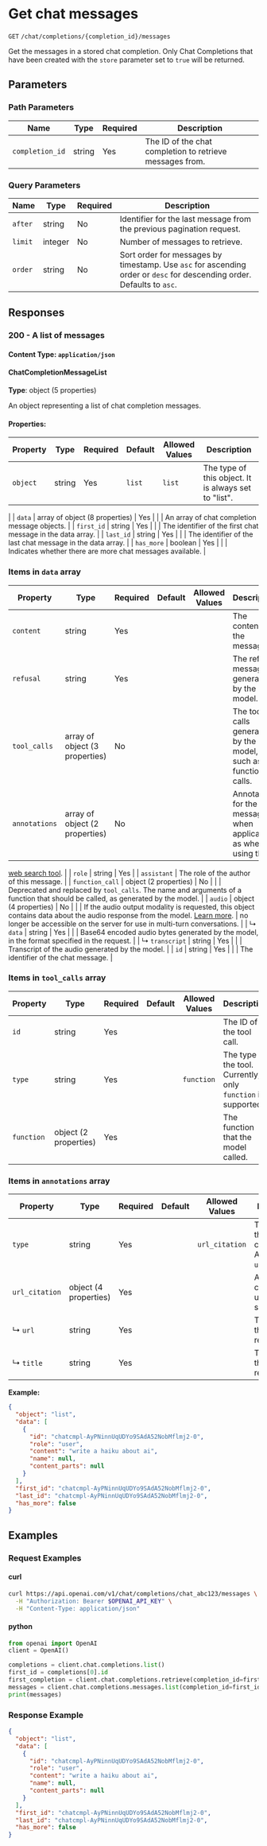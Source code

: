 # Get chat messages

`GET` `/chat/completions/{completion_id}/messages`

Get the messages in a stored chat completion. Only Chat Completions that
have been created with the `store` parameter set to `true` will be
returned.


## Parameters

### Path Parameters

| Name | Type | Required | Description |
| ---- | ---- | -------- | ----------- |
| `completion_id` | string | Yes | The ID of the chat completion to retrieve messages from. |

### Query Parameters

| Name | Type | Required | Description |
| ---- | ---- | -------- | ----------- |
| `after` | string | No | Identifier for the last message from the previous pagination request. |
| `limit` | integer | No | Number of messages to retrieve. |
| `order` | string | No | Sort order for messages by timestamp. Use `asc` for ascending order or `desc` for descending order. Defaults to `asc`. |

## Responses

### 200 - A list of messages

#### Content Type: `application/json`

#### ChatCompletionMessageList

**Type**: object (5 properties)

An object representing a list of chat completion messages.


#### Properties:

| Property | Type | Required | Default | Allowed Values | Description |
| -------- | ---- | -------- | ------- | -------------- | ----------- |
| `object` | string | Yes | `list` | `list` | The type of this object. It is always set to "list".
 |
| `data` | array of object (8 properties) | Yes |  |  | An array of chat completion message objects.
 |
| `first_id` | string | Yes |  |  | The identifier of the first chat message in the data array. |
| `last_id` | string | Yes |  |  | The identifier of the last chat message in the data array. |
| `has_more` | boolean | Yes |  |  | Indicates whether there are more chat messages available. |


### Items in `data` array

| Property | Type | Required | Default | Allowed Values | Description |
| -------- | ---- | -------- | ------- | -------------- | ----------- |
| `content` | string | Yes |  |  | The contents of the message. |
| `refusal` | string | Yes |  |  | The refusal message generated by the model. |
| `tool_calls` | array of object (3 properties) | No |  |  | The tool calls generated by the model, such as function calls. |
| `annotations` | array of object (2 properties) | No |  |  | Annotations for the message, when applicable, as when using the
[web search tool](/docs/guides/tools-web-search?api-mode=chat).
 |
| `role` | string | Yes |  | `assistant` | The role of the author of this message. |
| `function_call` | object (2 properties) | No |  |  | Deprecated and replaced by `tool_calls`. The name and arguments of a function that should be called, as generated by the model. |
| `audio` | object (4 properties) | No |  |  | If the audio output modality is requested, this object contains data
about the audio response from the model. [Learn more](/docs/guides/audio).
 |
no longer be accessible on the server for use in multi-turn
conversations.
 |
|   ↳ `data` | string | Yes |  |  | Base64 encoded audio bytes generated by the model, in the format
specified in the request.
 |
|   ↳ `transcript` | string | Yes |  |  | Transcript of the audio generated by the model. |
| `id` | string | Yes |  |  | The identifier of the chat message. |


### Items in `tool_calls` array

| Property | Type | Required | Default | Allowed Values | Description |
| -------- | ---- | -------- | ------- | -------------- | ----------- |
| `id` | string | Yes |  |  | The ID of the tool call. |
| `type` | string | Yes |  | `function` | The type of the tool. Currently, only `function` is supported. |
| `function` | object (2 properties) | Yes |  |  | The function that the model called. |


### Items in `annotations` array

| Property | Type | Required | Default | Allowed Values | Description |
| -------- | ---- | -------- | ------- | -------------- | ----------- |
| `type` | string | Yes |  | `url_citation` | The type of the URL citation. Always `url_citation`. |
| `url_citation` | object (4 properties) | Yes |  |  | A URL citation when using web search. |
|   ↳ `url` | string | Yes |  |  | The URL of the web resource. |
|   ↳ `title` | string | Yes |  |  | The title of the web resource. |
**Example:**

```json
{
  "object": "list",
  "data": [
    {
      "id": "chatcmpl-AyPNinnUqUDYo9SAdA52NobMflmj2-0",
      "role": "user",
      "content": "write a haiku about ai",
      "name": null,
      "content_parts": null
    }
  ],
  "first_id": "chatcmpl-AyPNinnUqUDYo9SAdA52NobMflmj2-0",
  "last_id": "chatcmpl-AyPNinnUqUDYo9SAdA52NobMflmj2-0",
  "has_more": false
}

```

## Examples

### Request Examples

#### curl
```bash
curl https://api.openai.com/v1/chat/completions/chat_abc123/messages \
  -H "Authorization: Bearer $OPENAI_API_KEY" \
  -H "Content-Type: application/json"

```

#### python
```python
from openai import OpenAI
client = OpenAI()

completions = client.chat.completions.list()
first_id = completions[0].id
first_completion = client.chat.completions.retrieve(completion_id=first_id)
messages = client.chat.completions.messages.list(completion_id=first_id)
print(messages)

```

### Response Example

```json
{
  "object": "list",
  "data": [
    {
      "id": "chatcmpl-AyPNinnUqUDYo9SAdA52NobMflmj2-0",
      "role": "user",
      "content": "write a haiku about ai",
      "name": null,
      "content_parts": null
    }
  ],
  "first_id": "chatcmpl-AyPNinnUqUDYo9SAdA52NobMflmj2-0",
  "last_id": "chatcmpl-AyPNinnUqUDYo9SAdA52NobMflmj2-0",
  "has_more": false
}

```

